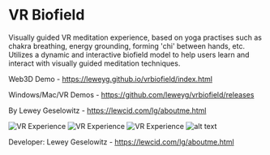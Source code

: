 # VR Biofield
Visually guided VR meditation experience, based on yoga practises such as chakra breathing, energy grounding, forming 'chi' between hands, etc. Utilizes a dynamic and interactive biofield model to help users learn and interact with visually guided meditation techniques.

Web3D Demo - https://leweyg.github.io/vrbiofield/index.html

Windows/Mac/VR Demos - https://github.com/leweyg/vrbiofield/releases

By Lewey Geselowitz - https://lewcid.com/lg/aboutme.html

![VR Experience](https://github.com/leweyg/vrbiofield/blob/master/articles/images/ChakraFieldEarly_Heart.jpg)
![VR Experience](https://github.com/leweyg/vrbiofield/blob/master/articles/images/early_prana_model/VRTimerAndGuide.jpg)
![VR Experience](https://github.com/leweyg/vrbiofield/blob/master/articles/images/early_prana_model/ChiBallBreath.jpg)
![alt text](https://github.com/leweyg/vrbiofield/blob/master/articles/images/HandEnergy_progress_7.png)

Developer:
Lewey Geselowitz - https://lewcid.com/lg/aboutme.html

